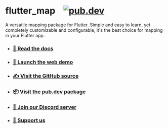 # flutter_map&nbsp;&nbsp;&nbsp;&nbsp;[![pub.dev](https://img.shields.io/pub/v/flutter_map.svg?label=&style=for-the-badge)](https://pub.dev/packages/flutter_map)

A versatile mapping package for Flutter. Simple and easy to learn, yet completely customizable and configurable, it's the best choice for mapping in your Flutter app.

* ### [📖 **Read the docs**](https://docs.fleaflet.dev/)

* ### [🚀 **Launch the web demo**](https://demo.fleaflet.dev/)

* ### [✍️ **Visit the GitHub source**](https://github.com/fleaflet/flutter_map)

* ### [📦 **Visit the pub.dev package**](https://pub.dev/packages/flutter_map)

* ### [💬 **Join our Discord server**](https://discord.gg/BwpEsjqMAH)

* ### [💝 **Support us**](https://github.com/sponsors/fleaflet)
